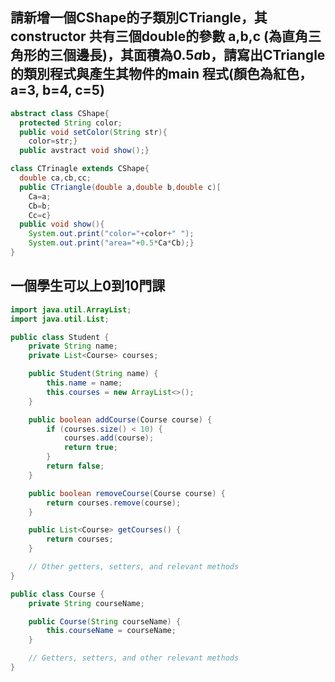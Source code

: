 ## 請新增一個CShape的子類別CTriangle，其constructor 共有三個double的參數 a,b,c (為直角三角形的三個邊長)，其面積為0.5*a*b，請寫出CTriangle的類別程式與產生其物件的main 程式(顏色為紅色，a=3, b=4, c=5) 

```CShape.java
abstract class CShape{
  protected String color;
  public void setColor(String str){
    color=str;}
  public avstract void show();}
```
```CTrinagle.java
class CTrinagle extends CShape{
  double ca,cb,cc;
  public CTriangle(double a,double b,double c)[
    Ca=a;
    Cb=b;
    Cc=c}
  public void show(){
    System.out.print("color="+color+" ");
    System.out.print("area="+0.5*Ca*Cb);}
}
```
## 一個學生可以上0到10門課
```java
import java.util.ArrayList;
import java.util.List;

public class Student {
    private String name;
    private List<Course> courses;

    public Student(String name) {
        this.name = name;
        this.courses = new ArrayList<>();
    }

    public boolean addCourse(Course course) {
        if (courses.size() < 10) {
            courses.add(course);
            return true;
        }
        return false;
    }

    public boolean removeCourse(Course course) {
        return courses.remove(course);
    }

    public List<Course> getCourses() {
        return courses;
    }

    // Other getters, setters, and relevant methods
}

public class Course {
    private String courseName;

    public Course(String courseName) {
        this.courseName = courseName;
    }

    // Getters, setters, and other relevant methods
}
```
  
